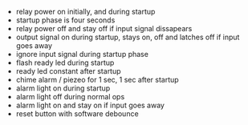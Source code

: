 
* relay power on initially, and during startup
* startup phase is four seconds
* relay power off and stay off if input signal dissapears
* output signal on during startup, stays on, off and latches off if input goes away
* ignore input signal during startup phase
* flash ready led during startup
* ready led constant after startup
* chime alarm / piezeo for 1 sec, 1 sec after startup
* alarm light on during startup
* alarm light off during normal ops
* alarm light on and stay on if input goes away
* reset button with software debounce
